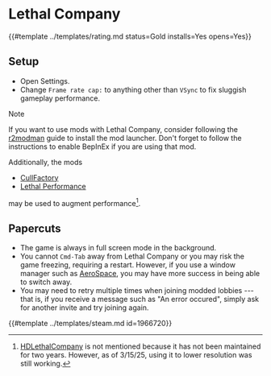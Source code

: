 # Lethal Company
<!-- script:Aliases [] -->

{{#template ../templates/rating.md status=Gold installs=Yes opens=Yes}}

## Setup

- Open Settings.
- Change `Frame rate cap:` to anything other than `VSync` to fix sluggish gameplay performance.

> [!NOTE]
> If you want to use mods with Lethal Company, consider following the [r2modman](https://docs.getwhisky.app/game-support/r2modman.html) guide to install the mod launcher.
> Don't forget to follow the instructions to enable BepInEx if you are using that mod.
>
> Additionally, the mods
> - [CullFactory](https://thunderstore.io/c/lethal-company/p/fumiko/CullFactory/)
> - [Lethal Performance](https://thunderstore.io/c/lethal-company/p/DiFFoZ/LethalPerformance/)
>
> may be used to augment performance[^1].

## Papercuts

- The game is always in full screen mode in the background.
- You cannot `Cmd-Tab` away from Lethal Company or you may risk the game
  freezing, requiring a restart. However, if you use a window manager such as
  [AeroSpace](https://github.com/nikitabobko/AeroSpace), you may have more
  success in being able to switch away.
- You may need to retry multiple times when joining modded lobbies --- that is,
  if you receive a message such as "An error occured", simply ask for another
  invite and try joining again.

{{#template ../templates/steam.md id=1966720}}

[^1]: [HDLethalCompany](https://thunderstore.io/c/lethal-company/p/Sligili/HDLethalCompany/)
      is not mentioned because it has not been maintained for two years.
      However, as of 3/15/25, using it to lower resolution was still working.
